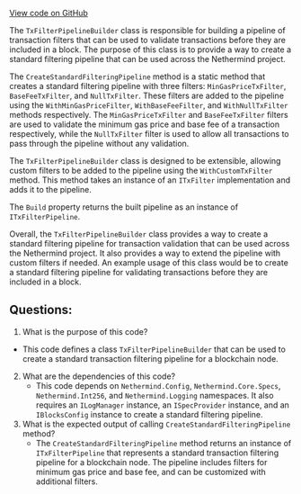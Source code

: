 [View code on GitHub](https://github.com/nethermindeth/nethermind/Nethermind.Consensus/Transactions/TxFilterPipelineBuilder.cs)

The `TxFilterPipelineBuilder` class is responsible for building a pipeline of transaction filters that can be used to validate transactions before they are included in a block. The purpose of this class is to provide a way to create a standard filtering pipeline that can be used across the Nethermind project.

The `CreateStandardFilteringPipeline` method is a static method that creates a standard filtering pipeline with three filters: `MinGasPriceTxFilter`, `BaseFeeTxFilter`, and `NullTxFilter`. These filters are added to the pipeline using the `WithMinGasPriceFilter`, `WithBaseFeeFilter`, and `WithNullTxFilter` methods respectively. The `MinGasPriceTxFilter` and `BaseFeeTxFilter` filters are used to validate the minimum gas price and base fee of a transaction respectively, while the `NullTxFilter` filter is used to allow all transactions to pass through the pipeline without any validation.

The `TxFilterPipelineBuilder` class is designed to be extensible, allowing custom filters to be added to the pipeline using the `WithCustomTxFilter` method. This method takes an instance of an `ITxFilter` implementation and adds it to the pipeline.

The `Build` property returns the built pipeline as an instance of `ITxFilterPipeline`.

Overall, the `TxFilterPipelineBuilder` class provides a way to create a standard filtering pipeline for transaction validation that can be used across the Nethermind project. It also provides a way to extend the pipeline with custom filters if needed. An example usage of this class would be to create a standard filtering pipeline for validating transactions before they are included in a block.
## Questions: 
 1. What is the purpose of this code?
   - This code defines a class `TxFilterPipelineBuilder` that can be used to create a standard transaction filtering pipeline for a blockchain node.
2. What are the dependencies of this code?
   - This code depends on `Nethermind.Config`, `Nethermind.Core.Specs`, `Nethermind.Int256`, and `Nethermind.Logging` namespaces. It also requires an `ILogManager` instance, an `ISpecProvider` instance, and an `IBlocksConfig` instance to create a standard filtering pipeline.
3. What is the expected output of calling `CreateStandardFilteringPipeline` method?
   - The `CreateStandardFilteringPipeline` method returns an instance of `ITxFilterPipeline` that represents a standard transaction filtering pipeline for a blockchain node. The pipeline includes filters for minimum gas price and base fee, and can be customized with additional filters.